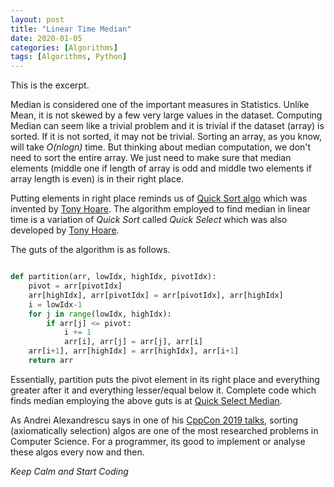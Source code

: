 ```yaml
---
layout: post
title: "Linear Time Median"
date: 2020-01-05
categories: [Algorithms]
tags: [Algorithms, Python]
---
```

<p>This is the excerpt.</p>
<!--more-->

Median is considered one of the important measures in Statistics. Unlike Mean, it is not skewed by a few very large values in the dataset. Computing Median can seem like a trivial problem and it is trivial if the dataset (array) is sorted. If it is not sorted, it may not be trivial. Sorting an array, as you know, will take _O(nlogn)_ time. But thinking about median computation, we don't need to sort the entire array. We just need to make sure that median elements (middle one if length of array is odd and middle two elements if array length is even) is in their right place.

Putting elements in right place reminds us of [Quick Sort algo](https://www.geeksforgeeks.org/quick-sort/) which was invented by [Tony Hoare](https://en.wikipedia.org/wiki/Tony_Hoare). The algorithm employed to find median in linear time is a variation of _Quick Sort_ called _Quick Select_ which was also developed by [Tony Hoare](https://en.wikipedia.org/wiki/Tony_Hoare).

The guts of the algorithm is as follows.

```python

def partition(arr, lowIdx, highIdx, pivotIdx):
    pivot = arr[pivotIdx]
    arr[highIdx], arr[pivotIdx] = arr[pivotIdx], arr[highIdx]
    i = lowIdx-1
    for j in range(lowIdx, highIdx):
        if arr[j] <= pivot:
            i += 1
            arr[i], arr[j] = arr[j], arr[i]
    arr[i+1], arr[highIdx] = arr[highIdx], arr[i+1]
    return arr
```

Essentially, partition puts the pivot element in its right place and everything greater after it and everything lesser/equal below it. Complete code which finds median employing the above guts is at [Quick Select Median](https://github.com/vivekgautham/codingchallenges/blob/c380d28cbcd038bd31c885c1f07b95688988e742/challenges/src/algos/arrays.py#L186).

As Andrei Alexandrescu says in one of his [CppCon 2019 talks](https://www.youtube.com/watch?v=FJJTYQYB1JQ), sorting (axiomatically selection) algos are one of the most researched problems in Computer Science. For a programmer, its good to implement or analyse these algos every now and then.

_Keep Calm and Start Coding_














